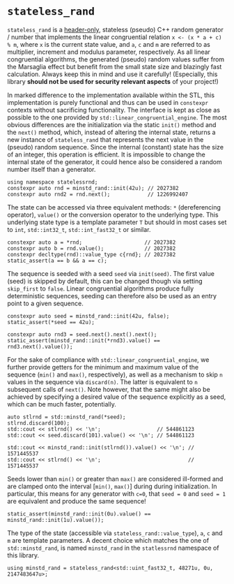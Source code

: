 # `stateless_rand`

`stateless_rand` is a [header-only](include/statelessrnd.hpp), stateless (pseudo) C++ random generator / number that implements the linear congruential relation `x <- (x * a + c) % m`, where `x` is the current state value, and `a`, `c` and `m` are referred to as multiplier, increment and modulus parameter, respectively. As all linear congruential algorithms, the generated (pseudo) random values suffer from the Marsaglia effect but benefit from the small state size and blazingly fast calculation. Always keep this in mind and use it carefully! (Especially, this library **should not be used for security relevant aspects** of your project!)

In marked difference to the implementation available within the STL, this implementation is purely functional and thus can be used in `constexpr` contexts without sacrificing functionality. The interface is kept as close as possible to the one provided by `std::linear_congruential_engine`. The most obvious differences are the initialization via the static `init()` method and the `next()` method, which, instead of altering the internal state, returns a new instance of `stateless_rand` that represents the next value in the (pseudo) random sequence. Since the internal (constant) state has the size of an integer, this operation is efficient. It is impossible to change the internal state of the generator, it could hence also be considered a random number itself than a generator.
```
using namespace statelessrnd;
constexpr auto rnd = minstd_rand::init(42u); // 2027382
constexpr auto rnd2 = rnd.next();            // 1226992407
```

The state can be accessed via three equivalent methods: `*` (dereferencing operator), `value()` or the conversion operator to the underlying type. This underlying state type is a template parameter `T` but should in most cases set to `int`, `std::int32_t`, `std::int_fast32_t` or similar.
```
constexpr auto a = *rnd;                    // 2027382
constexpr auto b = rnd.value();             // 2027382
constexpr decltype(rnd)::value_type c{rnd}; // 2027382
static_assert(a == b && a == c);
```

The sequence is seeded with a seed `seed` via `init(seed)`. The first value (seed) is skipped by default, this can be changed though via setting `skip_first` to `false`. Linear congruential algorithms produce fully deterministic sequences, seeding can therefore also be used as an entry point to a given sequence.
```
constexpr auto seed = minstd_rand::init(42u, false);
static_assert(*seed == 42u);

constexpr auto rnd3 = seed.next().next().next();
static_assert(minstd_rand::init(*rnd3).value() == rnd3.next().value());
```

For the sake of compliance with `std::linear_congruential_engine`, we further provide getters for the minimum and maximum value of the sequence (`min()` and `max()`, respectively), as well as a mechanism to skip `n` values in the sequence via `discard(n)`. The latter is equivalent to `n` subsequent calls of `next()`. Note however, that the same might also be achieved by specifying a desired value of the sequence explicitly as a seed, which can be much faster, potentially.
```
auto stlrnd = std::minstd_rand(*seed);
stlrnd.discard(100);
std::cout << stlrnd() << '\n';                  // 544861123
std::cout << seed.discard(101).value() << '\n'; // 544861123

std::cout << minstd_rand::init(stlrnd()).value() << '\n'; // 1571445537
std::cout << stlrnd() << '\n';                            // 1571445537
```

Seeds lower than `min()` or greater than `max()` are considered ill-formed and are clamped onto the interval [`min()`, `max()`] during during initialization. In particular, this means for any generator with `c=0`, that `seed = 0` and `seed = 1` are equivalent and produce the same sequence!
```
static_assert(minstd_rand::init(0u).value() == minstd_rand::init(1u).value());
```

The type of the state (accessible via `stateless_rand::value_type`), `a`, `c` and `m` are template parameters. A decent choice which matches the one of `std::minstd_rand`, is named `minstd_rand` in the `statlessrnd` namespace of this library.
```
using minstd_rand = stateless_rand<std::uint_fast32_t, 48271u, 0u, 2147483647u>;
```
